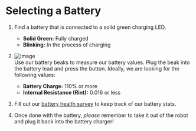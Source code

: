 # Selecting a Battery

1. Find a battery that is connected to a solid green charging LED.
    - **Solid Green:** Fully charged
    - **Blinking:** In the process of charging

2. ![image](https://wcproducts.com/cdn/shop/files/WCP-1524_1200x1200.png?v=1705694013)  
Use our battery beaks to measure our battery values. Plug the beak into the battery lead and press the button. Ideally, we are looking for the following values:
    - **Battery Charge:** 110% or more
    - **Internal Resistance (Rint):** 0.016 or less

3. Fill out our [battery health survey](https://docs.google.com/forms/d/e/1FAIpQLSed6jYaXZtyBU3A1h9Mz7zwHt_hu3aquWZuPRPW4qUz_wQl4A/viewform) to keep track of our battery stats.

4. Once done with the battery, _please_ remember to take it out of the robot and plug it back into the battery charger!
